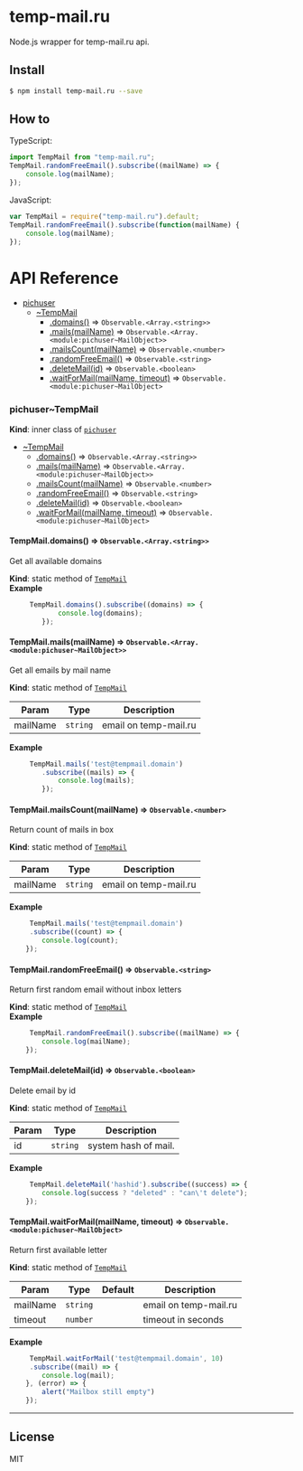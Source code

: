 
# temp-mail.ru
Node.js wrapper for temp-mail.ru api.

## Install

```sh
$ npm install temp-mail.ru --save
```

## How to

TypeScript:
```ts
import TempMail from "temp-mail.ru";
TempMail.randomFreeEmail().subscribe((mailName) => {
    console.log(mailName);
});
```

JavaScript:
```js
var TempMail = require("temp-mail.ru").default;
TempMail.randomFreeEmail().subscribe(function(mailName) {
    console.log(mailName);
});
```

# API Reference
    
* [pichuser](#module_pichuser)
    * [~TempMail](#module_pichuser..TempMail)
        * [.domains()](#module_pichuser..TempMail.domains) ⇒ <code>Observable.&lt;Array.&lt;string&gt;&gt;</code>
        * [.mails(mailName)](#module_pichuser..TempMail.mails) ⇒ <code>Observable.&lt;Array.&lt;module:pichuser~MailObject&gt;&gt;</code>
        * [.mailsCount(mailName)](#module_pichuser..TempMail.mailsCount) ⇒ <code>Observable.&lt;number&gt;</code>
        * [.randomFreeEmail()](#module_pichuser..TempMail.randomFreeEmail) ⇒ <code>Observable.&lt;string&gt;</code>
        * [.deleteMail(id)](#module_pichuser..TempMail.deleteMail) ⇒ <code>Observable.&lt;boolean&gt;</code>
        * [.waitForMail(mailName, timeout)](#module_pichuser..TempMail.waitForMail) ⇒ <code>Observable.&lt;module:pichuser~MailObject&gt;</code>

<a name="module_pichuser..TempMail"></a>

### pichuser~TempMail
**Kind**: inner class of <code>[pichuser](#module_pichuser)</code>  

* [~TempMail](#module_pichuser..TempMail)
    * [.domains()](#module_pichuser..TempMail.domains) ⇒ <code>Observable.&lt;Array.&lt;string&gt;&gt;</code>
    * [.mails(mailName)](#module_pichuser..TempMail.mails) ⇒ <code>Observable.&lt;Array.&lt;module:pichuser~MailObject&gt;&gt;</code>
    * [.mailsCount(mailName)](#module_pichuser..TempMail.mailsCount) ⇒ <code>Observable.&lt;number&gt;</code>
    * [.randomFreeEmail()](#module_pichuser..TempMail.randomFreeEmail) ⇒ <code>Observable.&lt;string&gt;</code>
    * [.deleteMail(id)](#module_pichuser..TempMail.deleteMail) ⇒ <code>Observable.&lt;boolean&gt;</code>
    * [.waitForMail(mailName, timeout)](#module_pichuser..TempMail.waitForMail) ⇒ <code>Observable.&lt;module:pichuser~MailObject&gt;</code>

<a name="module_pichuser..TempMail.domains"></a>

#### TempMail.domains() ⇒ <code>Observable.&lt;Array.&lt;string&gt;&gt;</code>
Get all available domains

**Kind**: static method of <code>[TempMail](#module_pichuser..TempMail)</code>  
**Example**  
```js
     TempMail.domains().subscribe((domains) => {
            console.log(domains);
        });
```
<a name="module_pichuser..TempMail.mails"></a>

#### TempMail.mails(mailName) ⇒ <code>Observable.&lt;Array.&lt;module:pichuser~MailObject&gt;&gt;</code>
Get all emails by mail name

**Kind**: static method of <code>[TempMail](#module_pichuser..TempMail)</code>  

| Param | Type | Description |
| --- | --- | --- |
| mailName | <code>string</code> | email on temp-mail.ru |

**Example**  
```js
     TempMail.mails('test@tempmail.domain')
        .subscribe((mails) => {
            console.log(mails);
        });
```
<a name="module_pichuser..TempMail.mailsCount"></a>

#### TempMail.mailsCount(mailName) ⇒ <code>Observable.&lt;number&gt;</code>
Return count of mails in box

**Kind**: static method of <code>[TempMail](#module_pichuser..TempMail)</code>  

| Param | Type | Description |
| --- | --- | --- |
| mailName | <code>string</code> | email on temp-mail.ru |

**Example**  
```js
     TempMail.mails('test@tempmail.domain')
     .subscribe((count) => {
        console.log(count);
    });
```
<a name="module_pichuser..TempMail.randomFreeEmail"></a>

#### TempMail.randomFreeEmail() ⇒ <code>Observable.&lt;string&gt;</code>
Return first random email without inbox letters

**Kind**: static method of <code>[TempMail](#module_pichuser..TempMail)</code>  
**Example**  
```js
     TempMail.randomFreeEmail().subscribe((mailName) => {
        console.log(mailName);
    });
```
<a name="module_pichuser..TempMail.deleteMail"></a>

#### TempMail.deleteMail(id) ⇒ <code>Observable.&lt;boolean&gt;</code>
Delete email by id

**Kind**: static method of <code>[TempMail](#module_pichuser..TempMail)</code>  

| Param | Type | Description |
| --- | --- | --- |
| id | <code>string</code> | system hash of mail. |

**Example**  
```js
     TempMail.deleteMail('hashid').subscribe((success) => {
        console.log(success ? "deleted" : "can\'t delete");
    });
```
<a name="module_pichuser..TempMail.waitForMail"></a>

#### TempMail.waitForMail(mailName, timeout) ⇒ <code>Observable.&lt;module:pichuser~MailObject&gt;</code>
Return first available letter

**Kind**: static method of <code>[TempMail](#module_pichuser..TempMail)</code>  

| Param | Type | Default | Description |
| --- | --- | --- | --- |
| mailName | <code>string</code> |  | email on temp-mail.ru |
| timeout | <code>number</code> | <code></code> | timeout in seconds |

**Example**  
```js
     TempMail.waitForMail('test@tempmail.domain', 10)
     .subscribe((mail) => {
        console.log(mail);
    }, (error) => {
        alert("Mailbox still empty")
    });
```

* * *

## License

MIT